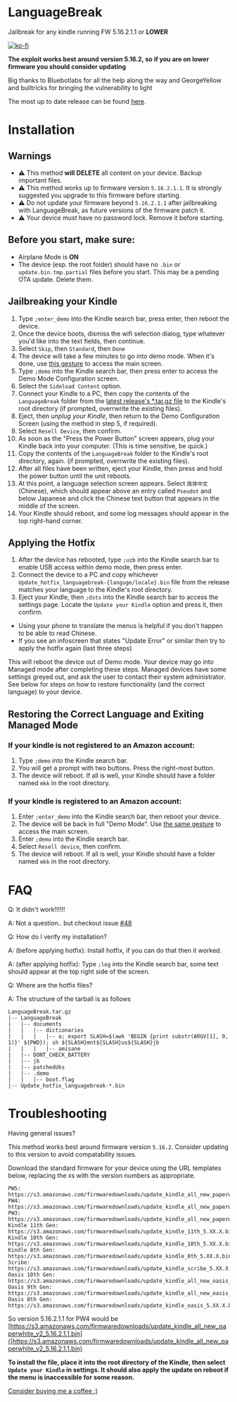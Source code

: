 # **LanguageBreak** 

Jailbreak for any kindle running FW 5.16.2.1.1 or **LOWER**

[![ko-fi](https://ko-fi.com/img/githubbutton_sm.svg)](https://ko-fi.com/E1E1QLG4D)

**The exploit works best around version 5.16.2, so if you are on lower firmware you should consider updating**

Big thanks to Bluebotlabs for all the help along the way and GeorgeYellow and bulltricks for bringing the vulnerability to light

The most up to date release can be found [here](https://github.com/notmarek/LanguageBreak/releases/latest).

# Installation

## Warnings
- ⚠️ This method **will** __DELETE__ all content on your device. Backup important files.
- ⚠️ This method works up to firmware version `5.16.2.1.1`. It is strongly suggested you upgrade to this firmware before starting.
- ⚠️ Do not update your firmware beyond `5.16.2.1.1` after jailbreaking with LanguageBreak, as future versions of the firmware patch it.
- ⚠️ Your device must have no password lock. Remove it before starting.

## Before you start, make sure:
- Airplane Mode is **ON**
- The device (esp. the root folder) should have no `.bin` or `update.bin.tmp.partial` files before you start. This may be a pending OTA update. Delete them.

## Jailbreaking your Kindle

1. Type `;enter_demo` into the Kindle search bar, press enter, then reboot the device.
2. Once the device boots, dismiss the wifi selection dialog, type whatever you'd like into the text fields, then continue.
3. Select `Skip`, then `Standard`, then `Done`
4. The device will take a few minutes to go into demo mode. When it's done, use [this gesture](https://www.youtube.com/watch?v=JzuIGbGPpig) to access the main screen.
5. Type `;demo` into the Kindle search bar, then press enter to access the Demo Mode Configuration screen.
6. Select the `Sideload Content` option.
7. Connect your Kindle to a PC, then copy the contents of the `LanguageBreak` folder from the [latest release's *.tar.gz file](https://github.com/notmarek/LanguageBreak/releases) to the Kindle's root directory (if prompted, overrwrite the existing files).
8. Eject, then *unplug your Kindle*, then return to the Demo Configuration Screen (using the method in step 5, if required).
9. Select `Resell Device`, then confirm.
10. As soon as the "Press the Power Button" screen appears, plug your Kindle back into your computer. (This is time sensitive, be quick.)
11. Copy the contents of the `LanguageBreak` folder to the Kindle's root directory, again. (if prompted, overrwrite the existing files).
12. After all files have been written, eject your Kindle, then press and hold the power button until the unit reboots.
13. At this point, a language selection screen appears. Select `简体中文` (Chinese), which should appear above an entry called `Pseudot` and below Japanese and click the Chinese text button that appears in the middle of the screen.
14. Your Kindle should reboot, and some log messages should appear in the top right-hand corner.
    
## Applying the Hotfix

1. After the device has rebooted, type `;uzb` into the Kindle search bar to enable USB access within demo mode, then press enter.
2. Connect the device to a PC and copy whichever `Update_hotfix_languagebreak-{languge/locale}.bin` file from the release matches your language to the Kindle's root directory.
3. Eject your Kindle, then `;dsts` into the Kindle search bar to access the settings page. Locate the `Update your Kindle` option and press it, then confirm.
 - Using your phone to translate the menus is helpful if you don't happen to be able to read Chinese.
 - If you see an infoscreen that states "Update Error" or similar then try to apply the hotfix again (last three steps)

This will reboot the device out of Demo mode. Your device may go into Managed mode after completing these steps. Managed devices have some settings greyed out, and ask the user to contact their system administrator. See below for steps on how to restore functionality (and the correct language) to your device.
    
## Restoring the Correct Language and Exiting Managed Mode
    
### If your kindle **is not** registered to an Amazon account:
1. Type `;demo` into the Kindle search bar.
2. You will get a prompt with two buttons. Press the right-most button.
3. The device will reboot. If all is well, your Kindle should have a folder named `mkk` in the root directory.

### If your kindle **is** registered to an Amazon account:
1. Enter `;enter_demo` into the Kindle search bar, then reboot your device.
2. The device will be back in full "Demo Mode". Use [the same gesture](https://www.youtube.com/watch?v=JzuIGbGPpig) to access the main screen.
3. Enter `;demo` into the Kindle search bar.
4. Select `Resell device`, then confirm.
5. The device will reboot. If all is well, your Kindle should have a folder named `mkk` in the root directory.


# FAQ

Q: It didn't work!!!!!! 

A: Not a question.. but checkout issue [#48](https://github.com/notmarek/LanguageBreak/issues/48)

Q: How do I verify my installation?

A: (before applying hotfix): Install hotfix, if you can do that then it worked.

A: (after applying hotfix): Type `;log` into the Kindle search bar, some text should appear at the top right side of the screen.

Q: Where are the hotfix files?

A: The structure of the tarball is as follows
```
LanguageBreak.tar.gz
|-- LanguageBreak
|	|-- documents
|	|	|-- dictionaries
|	|	|	|-- a; export SLASH=$(awk 'BEGIN {print substr(ARGV[1], 0, 1)}' ${PWD}); sh ${SLASH}mnt${SLASH}us${SLASH}jb
|	|	|	|-- amisane
|	|-- DONT_CHECK_BATTERY
|	|-- jb
|	|-- patchedUks
|	|-- .demo
|	|	|-- boot.flag
|-- Update_hotfix_languagebreak-*.bin
```

# Troubleshooting
Having general issues?

This method works best around firmware version `5.16.2`. Consider updating to this version to avoid compatability issues.

Download the standard firmware for your device using the URL templates below, replacing the `X`s with the version numbers as appropriate. 

```
PW5: https://s3.amazonaws.com/firmwaredownloads/update_kindle_all_new_paperwhite_11th_5.XX.X.bin
PW4: https://s3.amazonaws.com/firmwaredownloads/update_kindle_all_new_paperwhite_v2_5.XX.X.bin
PW3: https://s3.amazonaws.com/firmwaredownloads/update_kindle_all_new_paperwhite_5.XX.X.bin
Kindle 11th Gen: https://s3.amazonaws.com/firmwaredownloads/update_kindle_11th_5.XX.X.bin
Kindle 10th Gen: https://s3.amazonaws.com/firmwaredownloads/update_kindle_10th_5.XX.X.bin
Kindle 8th Gen: https://s3.amazonaws.com/firmwaredownloads/update_kindle_8th_5.XX.X.bin
Scribe: https://s3.amazonaws.com/firmwaredownloads/update_kindle_scribe_5.XX.X.bin
Oasis 10th Gen: https://s3.amazonaws.com/firmwaredownloads/update_kindle_all_new_oasis_v2_5.XX.X.bin
Oasis 9th Gen: https://s3.amazonaws.com/firmwaredownloads/update_kindle_all_new_oasis_5.XX.X.bin
Oasis 8th Gen: https://s3.amazonaws.com/firmwaredownloads/update_kindle_oasis_5.XX.X.bin
```

So version 5.16.2.1.1 for PW4 would be [https://s3.amazonaws.com/firmwaredownloads/update_kindle_all_new_paperwhite_v2_5.16.2.1.1.bin](]https://s3.amazonaws.com/firmwaredownloads/update_kindle_all_new_paperwhite_v2_5.16.2.1.1.bin)

**To install the file, place it into the root directory of the Kindle, then select `Update your Kindle` in settings. It should also apply the update on reboot if the menu is inaccessible for some reason.**


[Consider buying me a coffee :)](https://ko-fi.com/notmarek)
